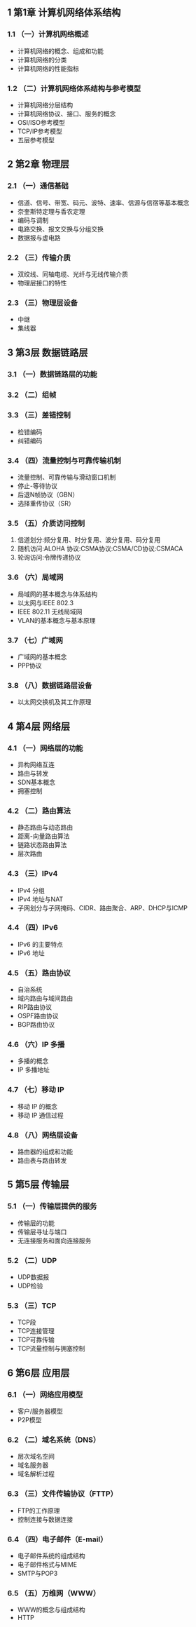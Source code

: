 ## 1 第1章 计算机网络体系结构

### 1.1 （一）计算机网络概述

- 计算机网络的概念、组成和功能
- 计算机网络的分类
- 计算机网络的性能指标


### 1.2 （二）计算机网络体系结构与参考模型

- 计算机网络分层结构
- 计算机网络协议、接口、服务的概念
- OSI/ISO参考模型
- TCP/IP参考模型
- 五层参考模型
## 2 第2章 物理层

### 2.1 （一）通信基础

- 信道、信号、带宽、码元、波特、速率、信源与信宿等基本概念
- 奈奎斯特定理与香农定理
- 编码与调制
- 电路交换、报文交换与分组交换
- 数据报与虚电路


### 2.2 （三）传输介质

- 双绞线、同轴电缆、光纤与无线传输介质
- 物理层接口的特性


### 2.3 （三）物理层设备

- 中继
- 集线器

## 3 第3层 数据链路层

### 3.1 （一）数据链路层的功能
### 3.2 （二）组帧
### 3.3 （三）差错控制

- 检错编码
- 纠错编码

### 3.4 （四）流量控制与可靠传输机制

- 流量控制、可靠传输与滑动窗口机制
- 停止-等待协议
- 后退N帧协议（GBN）
- 选择重传协议（SR）

### 3.5 （五）介质访问控制

1. 信道划分:频分复用、时分复用、波分复用、码分复用
2. 随机访问:ALOHA 协议:CSMA协议:CSMA/CD协议:CSMACA
3. 轮询访问:令牌传递协议

### 3.6 （六）局域网

- 局域网的基本概念与体系结构
- 以太网与IEEE 802.3
- IEEE 802.11 无线局域网
- VLAN的基本概念与基本原理

### 3.7 （七）广域网

- 广域网的基本概念
- PPP协议

### 3.8 （八）数据链路层设备

- 以太网交换机及其工作原理

## 4 第4层 网络层

### 4.1 （一）网络层的功能

- 异构网络互连
- 路由与转发
- SDN基本概念
- 拥塞控制

### 4.2 （二）路由算法

- 静态路由与动态路由
- 距离-向量路由算法
- 链路状态路由算法
- 层次路由

### 4.3 （三）IPv4

- IPv4 分组
- IPv4 地址与NAT
- 子网划分与子网掩码、CIDR、路由聚合、ARP、DHCP与ICMP

### 4.4 （四）IPv6

- IPv6 的主要特点
- IPv6 地址
### 4.5 （五）路由协议

- 自治系统
- 域内路由与域间路由
- RIP路由协议
- OSPF路由协议
- BGP路由协议

### 4.6 （六）IP 多播

- 多播的概念
- IP 多播地址

### 4.7 （七）移动 IP

- 移动 IP 的概念
- 移动 IP 通信过程

### 4.8 （八）网络层设备

- 路由器的组成和功能
- 路由表与路由转发

## 5 第5层 传输层

### 5.1 （一）传输层提供的服务

- 传输层的功能
- 传输层寻址与端口
- 无连接服务和面向连接服务

### 5.2 （二）UDP

- UDP数据报
- UDP检验

### 5.3 （三）TCP

- TCP段
- TCP连接管理
- TCP可靠传输
- TCP流量控制与拥塞控制


## 6 第6层 应用层

### 6.1 （一）网络应用模型

- 客户/服务器模型
- P2P模型

### 6.2 （二）域名系统（DNS）

- 层次域名空间
- 域名服务器
- 域名解析过程

### 6.3 （三）文件传输协议（FTTP）

- FTP的工作原理
- 控制连接与数据连接

### 6.4 （四）电子邮件（E-mail）

- 电子邮件系统的组成结构
- 电子邮件格式与MIME
- SMTP与POP3

### 6.5 （五）万维网（WWW）

- WWW的概念与组成结构
- HTTP

